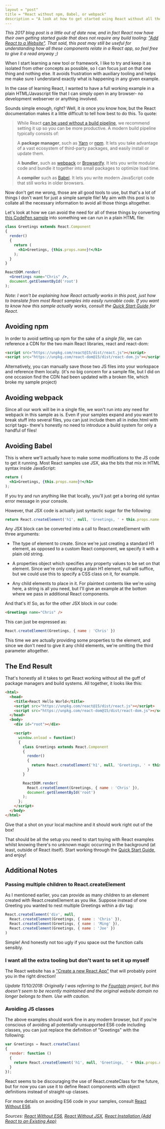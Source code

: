 ```yaml
---
layout = "post"
title = "React without npm, Babel, or webpack"
description = "A look at how to get started using React without all the requirements of package managers and bundlers."
---
```


*This 2017 blog post is a little out of date now, and in fact React now have their own getting started guide that does not require any build tooling: ["Add React to a Website"](https://reactjs.org/docs/add-react-to-a-website.html). That said, this post may still be useful for understanding how all these components relate in a React app, so feel free to give it a read anyway ;)*

When I start learning a new tool or framework, I like to try and keep it as isolated from other concepts as possible, so I can focus just on that one thing and nothing else. It avoids frustration with auxiliary tooling and helps me make sure I understand exactly what is happening in any given example.

In the case of learning React, I wanted to have a full working example in a plain HTML/Javascript file that I can simply open in any browser- no development webserver or anything involved.

Sounds simple enough, right? Well, it *is* once you know how, but the React documentation makes it a little difficult to tell how best to do this. To quote:

> While React [can be used without a build pipeline](https://facebook.github.io/react/docs/react-without-es6.html), we recommend setting it up so you can be more productive. A modern build pipeline typically consists of:
>
> A **package manager**, such as [Yarn](https://yarnpkg.com/) or [npm](https://www.npmjs.com/). It lets you take advantage of a vast ecosystem of third-party packages, and easily install or update them.
>
> A **bundler**, such as [webpack](https://webpack.js.org/) or [Browserify](http://browserify.org/). It lets you write modular code and bundle it together into small packages to optimize load time.
>
> A **compiler** such as [Babel](http://babeljs.io/). It lets you write modern JavaScript code that still works in older browsers.

Now don't get me wrong, those are all good tools to use, but that's a lot of things I don't want for just a simple sample file! My aim with this post is to collate all the necessary information to avoid all those things altogether.

Let's look at how we can avoid the need for all of these things by converting [this CodePen sample](https://codepen.io/anon/pen/brvpjG?editors=0010) into something we can run in a plain HTML file:

```jsx
class Greetings extends React.Component
{
  render()
  {
    return (
      <h1>Greetings, {this.props.name}!</h1>
    );
  }
}

ReactDOM.render(
  <Greetings name="Chris" />,
  document.getElementById('root')
);
```

*Note: I won't be explaining how React actually works in this post, just how to translate from most React samples into easily runnable code. If you want to know how this sample actually works, consult the [Quick Start Guide](https://facebook.github.io/react/docs/hello-world.html) for React.*

## Avoiding npm

In order to avoid setting up npm for the sake of a *single file*, we can reference a CDN for the two main React libraries, react and react-dom:

```html
<script src="https://unpkg.com/react@15/dist/react.js"></script>
<script src="https://unpkg.com/react-dom@15/dist/react-dom.js"></script>
```

Alternatively, you can manually save those two JS files into your workspace and reference them locally. (it's no big concern for a sample file, but I did on one occasion find the CDN had been updated with a broken file, which broke my sample project)

## Avoiding webpack

Since all our work will be in a single file, we won't run into any need for webpack in this sample as is. Even if your samples expand and you want to break stuff into several files, you can just include them all in index.html with script tags- there's honestly no need to introduce a build system for only a handful of files!

## Avoiding Babel

This is where we'll actually have to make some modifications to the JS code to get it running. Most React samples use JSX, aka the bits that mix in HTML syntax inside JavaScript:

```jsx
return (
  <h1>Greetings, {this.props.name}!</h1>
);
```

If you try and run anything like that locally, you'll just get a boring old syntax error message in your console.

However, that JSX code is actually just syntactic sugar for the following:

```javascript
return React.createElement('h1', null, 'Greetings, ' + this.props.name + '!');
```

Any JSX block can be converted into a call to React.createElement with three arguments:

* The type of element to create. Since we're just creating a standard H1 element, as opposed to a custom React component, we specify it with a plain old string.

* A properties object which specifies any property values to be set on that element. Since we're only creating a plain H1 element, null will suffice, but we could use this to specify a CSS class on it, for example.

* Any child elements to place in it. For plaintext contents like we're using here, a string is all you need, but I'll give an example at the bottom where we pass in additional React components.

And that's it! So, as for the other JSX block in our code:

```html
<Greetings name="Chris" />
```

This can just be expressed as:

```javascript
React.createElement(Greetings, { name : 'Chris' })
```

This time we are actually providing some properties to the element, and since we don't need to give it any child elements, we're omitting the third parameter altogether.

## The End Result

That's honestly all it takes to get React working without all the guff of package managers and build systems. All together, it looks like this:

```html
<html>
  <head>
    <title>React Hello World</title>
    <script src="https://unpkg.com/react@15/dist/react.js"></script>
    <script src="https://unpkg.com/react-dom@15/dist/react-dom.js"></script>
  </head>
  <body>
    <div id="root"></div>

    <script>
      window.onload = function()
      {
        class Greetings extends React.Component
        {
          render()
          {
            return React.createElement('h1', null, 'Greetings, ' + this.props.name + '!');
          }
        }

        ReactDOM.render(
          React.createElement(Greetings, { name : 'Chris' }),
          document.getElementById('root')
        );
      };
    </script>
  </body>
</html>
```

Give that a shot on your local machine and it should work right out of the box!

That should be all the setup you need to start toying with React examples whilst knowing there's no unknown magic occurring in the background (at least, outside of React itself). Start working through the [Quick Start Guide](https://facebook.github.io/react/docs/hello-world.html), and enjoy!

## Additional Notes

### Passing multiple children to React.createElement

As I mentioned earlier, you can provide as many children to an element created with React.createElement as you like. Suppose instead of one Greeting you wanted to nest multiple Greetings within a div tag:

```javascript
React.createElement('div', null,
  React.createElement(Greetings, { name : 'Chris' }),
  React.createElement(Greetings, { name : 'Ming' }),
  React.createElement(Greetings, { name : 'Joe' })
)
```

Simple! And honestly not too ugly if you space out the function calls sensibly.

### I want all the extra tooling but don't want to set it up myself

The React website has a ["Create a new React App"](https://reactjs.org/docs/create-a-new-react-app.html) that will probably point you in the right direction!

*Update 11/10/2018: Originally I was referring to the [Fountain](https://github.com/FountainJS/generator-fountain-react) project, but this doesn't seem to be recently maintained and the original website domain no longer belongs to them. Use with caution.*

### Avoiding JS classes

The above examples should work fine in any modern browser, but if you're conscious of avoiding all potentially-unsupported ES6 code including classes, you can just replace the definition of "Greetings" with the following:

```javascript
var Greetings = React.createClass(
{
  render: function ()
  {
    return React.createElement('h1', null, 'Greetings, ' + this.props.name + '!');
  }
});
```

React seems to be discouraging the use of React.createClass for the future, but for now you can use it to define React components with object definitions instead of straight-up classes.

For more details on avoiding ES6 code in your samples, consult [React Without ES6](https://facebook.github.io/react/docs/react-without-es6.html)*.*

*Sources: [React Without ES6](https://facebook.github.io/react/docs/react-without-es6.html), [React Without JSX](https://facebook.github.io/react/docs/react-without-jsx.html), [React Installation (Add React to an Existing App)](https://reactjs.org/docs/add-react-to-an-existing-app.html)*
